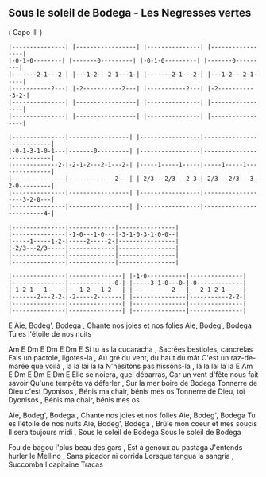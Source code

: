 ## Sous le soleil de Bodega - Les Negresses vertes
( Capo III )  

```
|---------------| |-----------------| |---------------| |-----------------| 
|-0-1-0--------| |-------0---------| |-0-1-0---------| |-------0---------|
|-------2-1---2-| |---1-2---2-1---1-| |-------2-1---2-| |---1-2---2-1-----|
|-----------2---| |-2-----------2---| |-----------2---| |-2-----------3-2-|
|---------------| |-----------------| |---------------| |-----------------|
|---------------| |-----------------| |---------------| |-----------------|

|---------------|-----------------| |-----------------|---------------------------|
|-0-1-3-1-0-1---|-------0---------| |-----------------|---------------------------|
|-------------2-|-2-1-2---2-1---2-| |-----1-----1-----|-----1-----1---------------|
|---------------|-------------2---| |-2/3---2/3---2-3-|-2/3---2/3---3-2-0---------|
|---------------|-----------------| |-----------------|-------------------3-2-0---|
|---------------|-----------------| |-----------------|-------------------------4-|
  
|---------------|-------------|----------------|
|---------------|-1-0---1-0---|-3-1-0-3-1-0-0--|
|-----1-----1-2-|-----2-----2-|----------------|
|-2/3---2/3-----|-------------|----------------|
|---------------|-------------|----------------|
|---------------|-------------|----------------|
 
|---------------|---------------| |-1-0-----------|---------------|
|---------------|-------------0-| |-----3-1-0---0-|-0-------------|
|-1-2-1---1-----|---1-2---1-2---| |-----------2---|---2-1-2-1-----|
|-------2---2-2-|-2-----2-------| |---------------|-----------2-2-|
|---------------|---------------| |---------------|---------------|
|---------------|---------------| |---------------|---------------|
``` 

E
Aie, Bodeg', Bodega , Chante nos joies et nos folies 
Aie, Bodeg', Bodega   Tu es l'étoile de nos nuits 

Am E Dm E Dm E Dm E
Si tu as la cucaracha , Sacrées bestioles, cancrelas 
Fais un pactole, ligotes-la ,  Au gré du vent, du haut du mât 
C'est un raz-de-marée que voilà , la la lai la la
N'hésitons pas hissons-la , la la lai la la
E
Am E Dm E Dm E Dm E
Elle se noiera, quel débarras, Car un vent d'fête nous fait savoir 
Qu'une tempête va déferler , Sur la mer boire de Bodega 
Tonnerre de Dieu c'est Dyonisos , Bénis ma chair, bénis mes os 
Tonnerre de Dieu, toi Dyonisos , Bénis ma chair, bénis mes os 

Aie, Bodeg', Bodega , Chante nos joies et nos folies 
Aie, Bodeg', Bodega   Tu es l'étoile de nos nuits 
Aie, Bodeg', Bodega , Brûle mon coeur et mes soucis 
Il sera toujours midi , Sous le soleil de Bodega 
Sous le soleil de Bodega 

Fou de bagou l'plus beau des gars ,  Est à genoux au pastaga 
J'entends hurler le Mellino , Sans picador ni corrida 
Lorsque tangua la sangria , Succomba l'capitaine Tracas 
